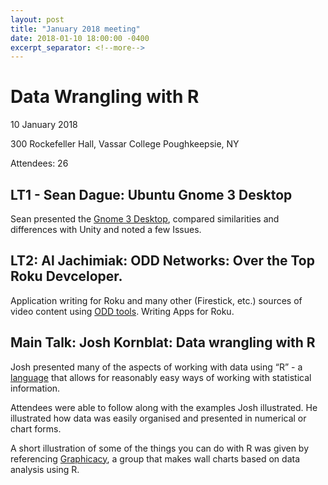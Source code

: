 ```yaml
---
layout: post
title: "January 2018 meeting"
date: 2018-01-10 18:00:00 -0400
excerpt_separator: <!--more-->
---
```


# Data Wrangling with R

  10 January 2018
  
  300 Rockefeller Hall, Vassar College
  Poughkeepsie, NY
  
Attendees: 26

## LT1 - Sean Dague: Ubuntu Gnome 3 Desktop

   Sean presented the <a href="https://extensions.gnome.org">Gnome 3 Desktop</a>, compared similarities and differences with Unity and noted a few Issues.

## LT2: Al Jachimiak: ODD Networks: Over the Top Roku Devceloper.

  Application writing for Roku and many other (Firestick, etc.) sources of video content using <A href="https://github.com/oddnetworks">ODD tools</A>. Writing Apps for Roku.

## Main Talk: Josh Kornblat: Data wrangling with R

  Josh presented many of the aspects of working with data using “R” - a <A href="https://www.r-project.org/about.html">language</A> that allows for reasonably easy ways of working with statistical information.

  Attendees were able to follow along with the examples Josh illustrated. He illustrated how data was easily organised and presented in numerical or chart forms.

  A short illustration of some of the things you can do with R was given by referencing <A href="http://graphicacy.com">Graphicacy</A>, a group that makes wall charts based on data analysis using R.
